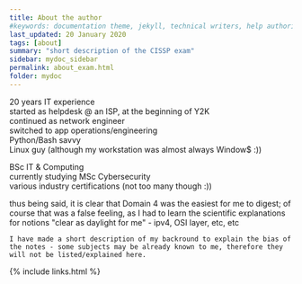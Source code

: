 ```yaml
---
title: About the author
#keywords: documentation theme, jekyll, technical writers, help authoring tools, hat replacements
last_updated: 20 January 2020
tags: [about]
summary: "short description of the CISSP exam"
sidebar: mydoc_sidebar
permalink: about_exam.html
folder: mydoc
---
```


20 years IT experience<br>
started as helpdesk @ an ISP, at the beginning of Y2K<br>
continued as network engineer<br>
switched to app operations/engineering<br>
Python/Bash savvy<br>
Linux guy (although my workstation was almost always Window$ :))



BSc IT & Computing<br>
currently studying MSc Cybersecurity<br>
various industry certifications (not too many though :))<br>



thus being said, it is clear that Domain 4 was the easiest for me to digest; of course that was a false feeling, as I had to learn the scientific explanations for notions "clear as daylight for me" - ipv4, OSI layer, etc, etc

```
I have made a short description of my backround to explain the bias of the notes - some subjects may be already known to me, therefore they will not be listed/explained here.
```
{% include links.html %}
